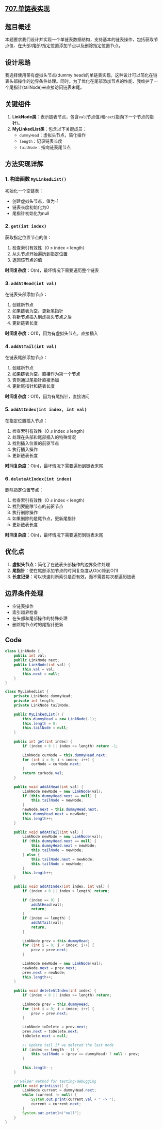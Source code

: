 ## [707.单链表实现](https://leetcode.cn/problems/design-linked-list/)

## 题目概述
本题要求我们设计并实现一个单链表数据结构，支持基本的链表操作，包括获取节点值、在头部/尾部/指定位置添加节点以及删除指定位置节点。

## 设计思路
我选择使用带有虚拟头节点(dummy head)的单链表实现，这种设计可以简化在链表头部操作的边界条件处理。同时，为了优化在尾部添加节点的性能，我维护了一个尾指针(tailNode)来直接访问链表末尾。

## 关键组件
1. **LinkNode类**：表示链表节点，包含`val`(节点值)和`next`(指向下一个节点的指针)。
2. **MyLinkedList类**：包含以下关键成员：
   - `dummyHead`：虚拟头节点，简化操作
   - `length`：记录链表长度
   - `tailNode`：指向链表尾节点

## 方法实现详解

### 1. 构造函数 `MyLinkedList()`
初始化一个空链表：
- 创建虚拟头节点，值为-1
- 链表长度初始化为0
- 尾指针初始化为null

### 2. `get(int index)`
获取指定位置节点的值：
1. 检查索引有效性（0 ≤ index < length）
2. 从头节点开始遍历到指定位置
3. 返回该节点的值

**时间复杂度**：O(n)，最坏情况下需要遍历整个链表

### 3. `addAtHead(int val)`
在链表头部添加节点：
1. 创建新节点
2. 如果链表为空，更新尾指针
3. 将新节点插入到虚拟头节点之后
4. 更新链表长度

**时间复杂度**：O(1)，因为有虚拟头节点，直接插入

### 4. `addAtTail(int val)`
在链表尾部添加节点：
1. 创建新节点
2. 如果链表为空，直接作为第一个节点
3. 否则通过尾指针直接添加
4. 更新尾指针和链表长度

**时间复杂度**：O(1)，因为有尾指针，直接访问

### 5. `addAtIndex(int index, int val)`
在指定位置插入节点：
1. 检查索引有效性（0 ≤ index ≤ length）
2. 处理在头部和尾部插入的特殊情况
3. 找到插入位置的前驱节点
4. 执行插入操作
5. 更新链表长度

**时间复杂度**：O(n)，最坏情况下需要遍历到链表末尾

### 6. `deleteAtIndex(int index)`
删除指定位置节点：
1. 检查索引有效性（0 ≤ index < length）
2. 找到要删除节点的前驱节点
3. 执行删除操作
4. 如果删除的是尾节点，更新尾指针
5. 更新链表长度

**时间复杂度**：O(n)，最坏情况下需要遍历到链表末尾

## 优化点
1. **虚拟头节点**：简化了在链表头部操作的边界条件处理
2. **尾指针**：使在尾部添加节点的时间复杂度从O(n)降到O(1)
3. **长度记录**：可以快速判断索引是否有效，而不需要每次都遍历链表

## 边界条件处理
- 空链表操作
- 索引越界检查
- 在头部和尾部操作的特殊处理
- 删除尾节点时的尾指针更新

## Code

```java
class LinkNode {
    public int val;
    public LinkNode next;
    public LinkNode(int val) {
        this.val = val;
        this.next = null;
    }
}

class MyLinkedList {
    private LinkNode dummyHead;
    private int length;
    private LinkNode tailNode;
    
    public MyLinkedList() {
        this.dummyHead = new LinkNode(-1);
        this.length = 0;
        this.tailNode = null;
    }
    
    public int get(int index) {
        if (index < 0 || index >= length) return -1;
        
        LinkNode curNode = this.dummyHead.next;
        for (int i = 0; i < index; i++) {
            curNode = curNode.next;
        }
        return curNode.val;
    }
    
    public void addAtHead(int val) {
        LinkNode newNode = new LinkNode(val);
        if (this.dummyHead.next == null) {
            this.tailNode = newNode;
        }
        newNode.next = this.dummyHead.next;
        this.dummyHead.next = newNode;
        this.length++;
    }
    
    public void addAtTail(int val) {
        LinkNode newNode = new LinkNode(val);
        if (this.dummyHead.next == null) {
            this.dummyHead.next = newNode;
            this.tailNode = newNode;
        } else {
            this.tailNode.next = newNode;
            this.tailNode = newNode;
        }
        this.length++;
    }
    
    public void addAtIndex(int index, int val) {
        if (index < 0 || index > length) return;
        
        if (index == 0) {
            addAtHead(val);
            return;
        }
        if (index == length) {
            addAtTail(val);
            return;
        }
        
        LinkNode prev = this.dummyHead;
        for (int i = 0; i < index; i++) {
            prev = prev.next;
        }
        
        LinkNode newNode = new LinkNode(val);
        newNode.next = prev.next;
        prev.next = newNode;
        this.length++;
    }
    
    public void deleteAtIndex(int index) {
        if (index < 0 || index >= length) return;
        
        LinkNode prev = this.dummyHead;
        for (int i = 0; i < index; i++) {
            prev = prev.next;
        }
        
        LinkNode toDelete = prev.next;
        prev.next = toDelete.next;
        toDelete.next = null;
        
        // Update tail if we deleted the last node
        if (index == length - 1) {
            this.tailNode = (prev == dummyHead) ? null : prev;
        }
        
        this.length--;
    }
    
    // Helper method for testing/debugging
    public void printList() {
        LinkNode current = dummyHead.next;
        while (current != null) {
            System.out.print(current.val + " -> ");
            current = current.next;
        }
        System.out.println("null");
    }
}

```

